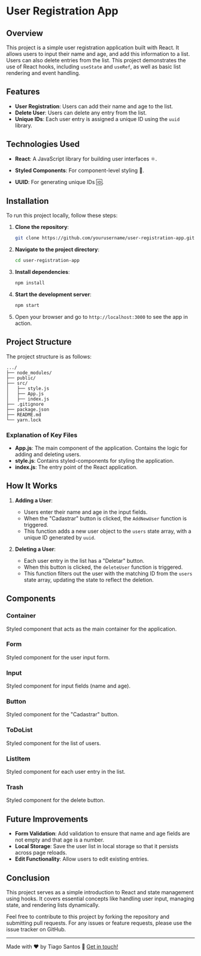 # User Registration App

## Overview
This project is a simple user registration application built with React. It allows users to input their name and age, and add this information to a list. Users can also delete entries from the list. This project demonstrates the use of React hooks, including `useState` and `useRef`, as well as basic list rendering and event handling.

## Features
- **User Registration**: Users can add their name and age to the list.
- **Delete User**: Users can delete any entry from the list.
- **Unique IDs**: Each user entry is assigned a unique ID using the `uuid` library.

## Technologies Used
- **React**: A JavaScript library for building user interfaces ⚛️.

- **Styled Components**: For component-level styling 💅.
- **UUID**: For generating unique IDs 🆔.

## Installation
To run this project locally, follow these steps:

1. **Clone the repository**:
   ```bash
   git clone https://github.com/yourusername/user-registration-app.git
   ```

2. **Navigate to the project directory**:
   ```bash
   cd user-registration-app
   ```

3. **Install dependencies**:
   ```bash
   npm install
   ```

4. **Start the development server**:
   ```bash
   npm start
   ```

5. Open your browser and go to `http://localhost:3000` to see the app in action.

## Project Structure
The project structure is as follows:

```
.../
├── node_modules/
├── public/
├── src/
│   ├── style.js
│   ├── App.js
│   ├── index.js
├── .gitignore
├── package.json
├── README.md
└── yarn.lock
```

### Explanation of Key Files
- **App.js**: The main component of the application. Contains the logic for adding and deleting users.
- **style.js**: Contains styled-components for styling the application.
- **index.js**: The entry point of the React application.

## How It Works
1. **Adding a User**:
   - Users enter their name and age in the input fields.
   - When the "Cadastrar" button is clicked, the `AddNewUser` function is triggered.
   - This function adds a new user object to the `users` state array, with a unique ID generated by `uuid`.

2. **Deleting a User**:
   - Each user entry in the list has a "Deletar" button.
   - When this button is clicked, the `deleteUser` function is triggered.
   - This function filters out the user with the matching ID from the `users` state array, updating the state to reflect the deletion.

## Components
### Container
Styled component that acts as the main container for the application.

### Form
Styled component for the user input form.

### Input
Styled component for input fields (name and age).

### Button
Styled component for the "Cadastrar" button.

### ToDoList
Styled component for the list of users.

### ListItem
Styled component for each user entry in the list.

### Trash
Styled component for the delete button.

## Future Improvements
- **Form Validation**: Add validation to ensure that name and age fields are not empty and that age is a number.
- **Local Storage**: Save the user list in local storage so that it persists across page reloads.
- **Edit Functionality**: Allow users to edit existing entries.

## Conclusion
This project serves as a simple introduction to React and state management using hooks. It covers essential concepts like handling user input, managing state, and rendering lists dynamically.

Feel free to contribute to this project by forking the repository and submitting pull requests. For any issues or feature requests, please use the issue tracker on GitHub.

---

Made with ♥ by Tiago Santos :wave: [Get in touch!](https://www.linkedin.com/in/tiagosantos-dev/)
